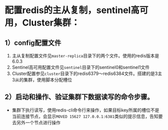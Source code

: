 # 配置redis的主从复制，sentinel高可用，Cluster集群： 
## 1）config配置文件
1. 主从复制配置文件见`master-replica`目录下的两个文件。使用的redis版本是6.0.3
2. Sentinel高可用配置文件见`sentinel`目录下的sentinel0和sentinel1文件
3. Cluster配置参见`cluster`目录下的redis6379～redis6384文件。搭建的是3主3从的集群，使用脚本分配槽位
## 2）启动和操作、验证集群下数据读写的命令步骤。
* 集群下执行读写，使用redis-cli命令行来操作，如果目标key所属的槽位不是当前连接节点，会显示`MOVED 15627 127.0.0.1:6381`类似的提示信息，告知要去另外一个节点进行操作
